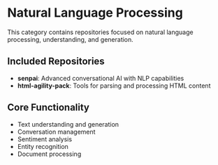 # Natural Language Processing

This category contains repositories focused on natural language processing, understanding, and generation.

## Included Repositories

- **senpai**: Advanced conversational AI with NLP capabilities
- **html-agility-pack**: Tools for parsing and processing HTML content

## Core Functionality

- Text understanding and generation
- Conversation management
- Sentiment analysis
- Entity recognition
- Document processing